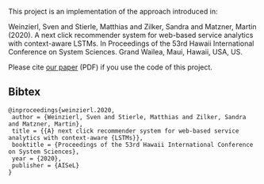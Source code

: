 This project is an implementation of the approach introduced in:

Weinzierl, Sven and Stierle, Matthias and Zilker, Sandra and Matzner, Martin (2020). A next click recommender system for web-based service analytics with context-aware LSTMs. In Proceedings of the 53rd Hawaii International Conference on System Sciences. Grand Wailea, Maui, Hawaii, USA, US.

Please cite [our paper](hicss2020.pdf) (PDF) if you use the code of this project.

 ## Bibtex
```
@inproceedings{weinzierl.2020,
 author = {Weinzierl, Sven and Stierle, Matthias and Zilker, Sandra and Matzner, Martin},
 title = {{A} next click recommender system for web-based service analytics with context-aware {LSTMs}},
 booktitle = {Proceedings of the 53rd Hawaii International Conference on System Sciences},
 year = {2020},
 publisher = {AISeL}
}
```

